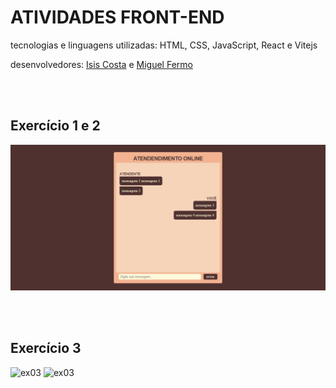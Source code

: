 # ATIVIDADES FRONT-END
tecnologias e linguagens utilizadas: HTML, CSS, JavaScript, React e Vitejs

desenvolvedores: [Isis Costa](https://github.com/isiscostabb) e [Miguel Fermo](https://github.com/miguelfermo)


<br/>
<br/>

## Exercício 1 e 2
![ex01](https://github.com/isiscostabb/AULA-FRONT-END/blob/main/Ex01/Ex01.png)

<br/>
<br/>

## Exercício 3
![ex03](https://github.com/isiscostabb/Front-End/blob/main/Ex03/src/Midia/Chat.png)
![ex03](https://github.com/isiscostabb/Front-End/blob/main/Ex03/src/Midia/Tela%20entrada.png)

